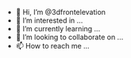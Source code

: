 - 👋 Hi, I’m @3dfrontelevation
- 👀 I’m interested in ...
- 🌱 I’m currently learning ...
- 💞️ I’m looking to collaborate on ...
- 📫 How to reach me ...

<!---
3dfrontelevation/3dfrontelevation is a ✨ special ✨ repository because its `README.md` (this file) appears on your GitHub profile.
You can click the Preview link to take a look at your changes.
--->

